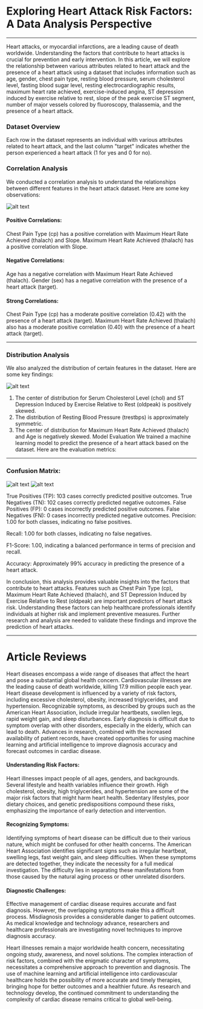 # Exploring Heart Attack Risk Factors: A Data Analysis Perspective
---
Heart attacks, or myocardial infarctions, are a leading cause of death worldwide. Understanding the factors that contribute to heart attacks is crucial for prevention and early intervention. In this article, we will explore the relationship between various attributes related to heart attack and the presence of a heart attack using a dataset that includes information such as age, gender, chest pain type, resting blood pressure, serum cholesterol level, fasting blood sugar level, resting electrocardiographic results, maximum heart rate achieved, exercise-induced angina, ST depression induced by exercise relative to rest, slope of the peak exercise ST segment, number of major vessels colored by fluoroscopy, thalassemia, and the presence of a heart attack.

### Dataset Overview
Each row in the dataset represents an individual with various attributes related to heart attack, and the last column "target" indicates whether the person experienced a heart attack (1 for yes and 0 for no).

### Correlation Analysis
We conducted a correlation analysis to understand the relationships between different features in the heart attack dataset. Here are some key observations:

![alt text](https://github.com/pratibharoy/Pratibha-Dipika/blob/main/WhatsApp%20Image%202024-03-10%20at%2012.53.09.jpeg?raw=true)

#### Positive Correlations:

Chest Pain Type (cp) has a positive correlation with Maximum Heart Rate Achieved (thalach) and Slope.
Maximum Heart Rate Achieved (thalach) has a positive correlation with Slope.

#### Negative Correlations:

Age has a negative correlation with Maximum Heart Rate Achieved (thalach).
Gender (sex) has a negative correlation with the presence of a heart attack (target).

#### Strong Correlations:

Chest Pain Type (cp) has a moderate positive correlation (0.42) with the presence of a heart attack (target).
Maximum Heart Rate Achieved (thalach) also has a moderate positive correlation (0.40) with the presence of a heart attack (target).

---
### Distribution Analysis
We also analyzed the distribution of certain features in the dataset. Here are some key findings:

![alt text](https://github.com/pratibharoy/Pratibha-Dipika/blob/main/Screenshot%202024-03-10%20125717.png?raw=true)


1. The center of distribution for Serum Cholesterol Level (chol) and ST Depression Induced by Exercise Relative to Rest (oldpeak) is positively skewed.
2. The distribution of Resting Blood Pressure (trestbps) is approximately symmetric.
3. The center of distribution for Maximum Heart Rate Achieved (thalach) and Age is negatively skewed.
Model Evaluation
We trained a machine learning model to predict the presence of a heart attack based on the dataset. Here are the evaluation metrics:

---
### Confusion Matrix:

![alt text](https://github.com/pratibharoy/Pratibha-Dipika/blob/main/Screenshot%202024-03-10%20141841.png?raw=true)
![alt text](https://github.com/pratibharoy/Pratibha-Dipika/blob/main/Screenshot%202024-03-10%20141934.png?raw=true)


True Positives (TP): 103 cases correctly predicted positive outcomes.
True Negatives (TN): 102 cases correctly predicted negative outcomes.
False Positives (FP): 0 cases incorrectly predicted positive outcomes.
False Negatives (FN): 0 cases incorrectly predicted negative outcomes.
Precision: 1.00 for both classes, indicating no false positives.

Recall: 1.00 for both classes, indicating no false negatives.

F1-Score: 1.00, indicating a balanced performance in terms of precision and recall.

Accuracy: Approximately 99% accuracy in predicting the presence of a heart attack.

In conclusion, this analysis provides valuable insights into the factors that contribute to heart attacks. Features such as Chest Pain Type (cp), Maximum Heart Rate Achieved (thalach), and ST Depression Induced by Exercise Relative to Rest (oldpeak) are important predictors of heart attack risk. Understanding these factors can help healthcare professionals identify individuals at higher risk and implement preventive measures. Further research and analysis are needed to validate these findings and improve the prediction of heart attacks.

---

# Article Reviews
Heart diseases encompass a wide range of diseases that affect the heart and pose a substantial
global health concern. Cardiovascular illnesses are the leading cause of death worldwide, killing
17.9 million people each year. Heart disease development is influenced by a variety of risk
factors, including excessive cholesterol, obesity, increased triglycerides, and hypertension.
Recognizable symptoms, as described by groups such as the American Heart Association,
include irregular heartbeats, swollen legs, rapid weight gain, and sleep disturbances. Early
diagnosis is difficult due to symptom overlap with other disorders, especially in the elderly,
which can lead to death. Advances in research, combined with the increased availability of
patient records, have created opportunities for using machine learning and artificial intelligence
to improve diagnosis accuracy and forecast outcomes in cardiac disease.

#### Understanding Risk Factors:
Heart illnesses impact people of all ages, genders, and backgrounds. Several lifestyle and health
variables influence their growth. High cholesterol, obesity, high triglycerides, and hypertension
are some of the major risk factors that might harm heart health. Sedentary lifestyles, poor dietary
choices, and genetic predispositions compound these risks, emphasizing the importance of early
detection and intervention.

#### Recognizing Symptoms:
Identifying symptoms of heart disease can be difficult due to their various nature, which might
be confused for other health concerns. The American Heart Association identifies significant
signs such as irregular heartbeat, swelling legs, fast weight gain, and sleep difficulties. When
these symptoms are detected together, they indicate the necessity for a full medical investigation.
The difficulty lies in separating these manifestations from those caused by the natural aging
process or other unrelated disorders.

#### Diagnostic Challenges:
Effective management of cardiac disease requires accurate and fast diagnosis. However, the
overlapping symptoms make this a difficult process. Misdiagnosis provides a considerable
danger to patient outcomes. As medical knowledge and technology advance, researchers and
healthcare professionals are investigating novel techniques to improve diagnosis accuracy.

Heart illnesses remain a major worldwide health concern, necessitating ongoing study,
awareness, and novel solutions. The complex interaction of risk factors, combined with the
enigmatic character of symptoms, necessitates a comprehensive approach to prevention and
diagnosis. The use of machine learning and artificial intelligence into cardiovascular healthcare
holds the possibility of more accurate and timely therapies, bringing hope for better outcomes
and a healthier future. As research and technology develop, the continued commitment to
understanding the complexity of cardiac disease remains critical to global well-being.
